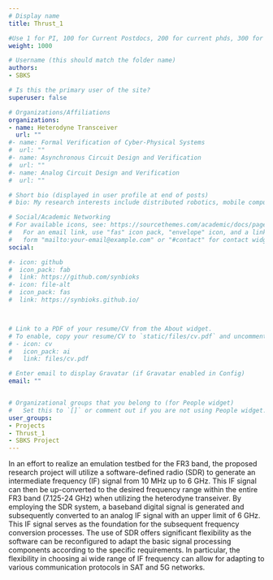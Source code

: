 ```yaml
---
# Display name
title: Thrust_1

#Use 1 for PI, 100 for Current Postdocs, 200 for current phds, 300 for current masters, 400 for current undergrads, 800 for alum postdocs, 810 for alum phds, 820 for alum masters, and 830 for alum undergrads, 900 for tools, 1000 for projects, 900 for tools, 1000 for projects
weight: 1000

# Username (this should match the folder name)
authors:
- SBKS

# Is this the primary user of the site?
superuser: false

# Organizations/Affiliations
organizations:
- name: Heterodyne Transceiver
  url: ""
#- name: Formal Verification of Cyber-Physical Systems
#  url: ""
#- name: Asynchronous Circuit Design and Verification
#  url: ""
#- name: Analog Circuit Design and Verification
#  url: ""

# Short bio (displayed in user profile at end of posts)
# bio: My research interests include distributed robotics, mobile computing and programmable matter.

# Social/Academic Networking
# For available icons, see: https://sourcethemes.com/academic/docs/page-builder/#icons
#   For an email link, use "fas" icon pack, "envelope" icon, and a link in the
#   form "mailto:your-email@example.com" or "#contact" for contact widget.
social:

#- icon: github
#  icon_pack: fab
#  link: https://github.com/synbioks
#- icon: file-alt
#  icon_pack: fas
#  link: https://synbioks.github.io/



# Link to a PDF of your resume/CV from the About widget.
# To enable, copy your resume/CV to `static/files/cv.pdf` and uncomment the lines below.
# - icon: cv
#   icon_pack: ai
#   link: files/cv.pdf

# Enter email to display Gravatar (if Gravatar enabled in Config)
email: ""


# Organizational groups that you belong to (for People widget)
#   Set this to `[]` or comment out if you are not using People widget.
user_groups:
- Projects
- Thrust_1
- SBKS Project
---
```

In an effort to realize an emulation testbed for the FR3 band, the proposed research project will utilize a software-defined radio (SDR) to generate an intermediate frequency (IF) signal from 10 MHz up to 6 GHz. This IF signal can then be up-converted to the desired frequency range within the entire FR3 band (7.125-24 GHz) when utilizing the heterodyne transeiver. By employing the SDR system, a baseband digital signal is generated and subsequently converted to an analog IF signal with an upper limit of 6 GHz. This IF signal serves as the foundation for the subsequent frequency conversion processes. The use of SDR offers significant flexibility as the software can be reconfigured to adapt the basic signal processing components according to the specific requirements. In particular, the flexibility in choosing ai wide range of IF frequency can allow for adapting to various communication protocols in SAT and 5G networks.

